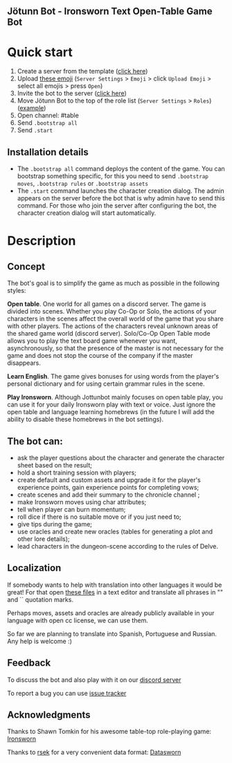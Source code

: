 ## Jötunn Bot - Ironsworn Text Open-Table Game Bot

# Quick start

1. Create a server from the template ([click here](https://discord.new/2Z4FsZmG73ub))
2. Upload [these emoji](/src/images/emoji/emoji.zip) (`Server Settings` > `Emoji` > click `Upload Emoji` > select all emojis > press `Open`)
3. Invite the bot to the server ([click here](https://discord.com/api/oauth2/authorize?client_id=729358913279099000&permissions=8&scope=bot))
4. Move Jötunn Bot to the top of the role list (`Server Settings` > `Roles`) ([example](/src/images/help/roles-list.png))
5. Open channel: #table
6. Send `.bootstrap all`
7. Send `.start`

## Installation details

- The `.bootstrap all` command deploys the content of the game. You can bootstrap something specific, for this you need to send `.bootstrap moves`, `.bootstrap rules` or `.bootstrap assets`
- The `.start` command launches the character creation dialog. The admin appears on the server before the bot that is why admin have to send this command. For those who join the server after configuring the bot, the character creation dialog will start automatically.

# Description

## Concept

The bot's goal is to simplify the game as much as possible in the following styles:

**Open table**. One world for all games on a discord server. The game is divided into scenes. Whether you play Co-Op or Solo, the actions of your characters in the scenes affect the overall world of the game that you share with other players. The actions of the characters reveal unknown areas of the shared game world (discord server). Solo/Co-Op Open Table mode allows you to play the text board game whenever you want, asynchronously, so that the presence of the master is not necessary for the game and does not stop the course of the company if the master disappears.

**Learn English**. The game gives bonuses for using words from the player's personal dictionary and for using certain grammar rules in the scene.

**Play Ironsworn**. Although Jottunbot mainly focuses on open table play, you can use it for your daily Ironsworn play with text or voice. Just ignore the open table and language learning homebrews (in the future I will add the ability to disable these homebrews in the bot settings).

## The bot can:

- ask the player questions about the character and generate the character sheet based on the result;
- hold a short training session with players;
- create default and custom assets and upgrade it for the player's experience points, gain experience points for completing vows;
- create scenes and add their summary to the chronicle channel ;
- make Ironsworn moves using char attributes;
- tell when player can burn momentum;
- roll dice if there is no suitable move or if you just need to;
- give tips during the game;
- use oracles and create new oracles (tables for generating a plot and other lore details);
- lead characters in the dungeon-scene according to the rules of Delve.

## Localization

If somebody wants to help with translation into other languages it would be great! For that open [these files](https://github.com/MortSnowflake/jotunnbot/tree/main/src/local) in a text editor and translate all phrases in "" and `` quotation marks.

Perhaps moves, assets and oracles are already publicly available in your language with open cc license, we can use them.

So far we are planning to translate into Spanish, Portuguese and Russian. Any help is welcome :)

## Feedback

To discuss the bot and also play with it on our [discord server](https://discord.gg/x9Evgh5NPt)

To report a bug you can use [issue tracker](https://github.com/MortSnowflake/jotunnbot/issues)

## Acknowledgments

Thanks to Shawn Tomkin for his awesome table-top role-playing game: [Ironsworn](https://www.ironswornrpg.com/)

Thanks to [rsek](https://github.com/rsek) for a very convenient data format: [Datasworn](https://github.com/rsek/datasworn)
